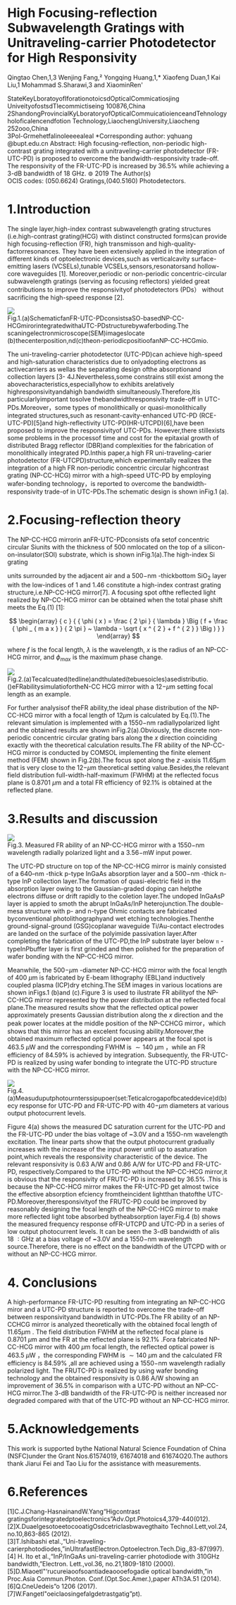 # High Focusing-reflection Subwavelength Gratings with Unitraveling-carrier Photodetector for High Responsivity

Qingtao Chen,1,3 Wenjing Fang,² Yongqing Huang,1,\* Xiaofeng Duan,1 Kai Liu,1 Mohammad S.Sharawi,3 and XiaominRen'

StateKeyLboratoyofIforationotoicsdOpticalCommicatiosjing UniveityofostsdTlecommictiseing 100876,China   
2ShandongProvincialKyLboratoryofOpticalCommuicatioienceandTehnologyholoficalencendfotion Technology,LiaochengUniversity,Liaocheng 252ooo,China   
3Pol-Grmehetfalinoleeeealeal \*Corresponding author: yqhuang @bupt.edu.cn Abstract: High focusing-reflection, non-periodic high-contrast grating integrated with a unitraveling-carrier photodetector (FR-UTC-PD) is proposed to overcome the bandwidth-responsivity trade-off. The responsivity of the FR-UTC-PD is increased by $3 6 . 5 \%$ while achieving a 3-dB bandwidth of 18 GHz. $\circledcirc$ 2019 The Author(s)   
OCIS codes: (050.6624) Gratings,(040.5160) Photodetectors.

# 1.Introduction

The single layer,high-index contrast subwavelength grating structures (i.e.high-contrast grating(HCG) with distinct constructed forms)can provide high focusing-reflection (FR), high transmisson and high-quality-factorresonances. They have been extensively applied in the integration of different kinds of optoelectronic devices,such as verticalcavity surface-emitting lasers (VCSELs),tunable VCSELs,sensors,resonatorsand hollow-core waveguides [1]. Moreover,periodic or non-periodic concentric-circular subwavelength gratings (serving as focusing reflectors) yielded great contributions to improve the responsivityof photodetectors (PDs） without sacrificing the high-speed response [2].

![](images/76632d340b33dd182c39a99b1323fd2b58ae6bf3e456b5e4d458b74d02dcf18b.jpg)  
Fig.1.(a)SchematicfanFR-UTC-PDconsistsaSO-basedNP-CC-HCGmirorintegratedwithaUTC-PDstructurebywaferboding.The scaningelectronmicroscope(SEM)imageslocate (b)thecenterposition,nd(c)theon-periodicpositioofanNP-CC-HCGmio.

The uni-traveling-carrier photodetector (UTC-PD)can achieve high-speed and high-saturation characteristics due to onlyadopting electrons as activecarriers as wellas the separating design ofthe absorptionand collection layers [3- 4J.Nevertheless,some constrains still exist among the abovecharacteristics,especiallyhow to exhibits arelatively highresponsivityandahigh bandwidth simultaneously.Therefore,itis particularlyimportant tosolve thebandwidthresponsivity trade-off in UTC-PDs.Moreover，some types of monolithically or quasi-monolithically integrated structures,such as resonant-cavity-enhanced UTC-PD (RCE-UTC-PD)[5]and high-reflectivity UTC-PD(HR-UTCPD)[6],have been proposed to improve the responsivityof UTC-PDs. However,there stillexists some problems in the processof time and cost for the epitaxial growth of distributed Bragg reflector (DBR)and complexities for the fabrication of monolithically integrated PD.Inthis paper,a high FR uni-traveling-carier photodetector (FR-UTCPD)structure,which experimentally realizes the integration of a high FR non-periodic concentric circular highcontrast grating (NP-CC-HCG) mirror with a high-speed UTC-PD by employing wafer-bonding technology，is reported to overcome the bandwidth-responsivity trade-of in UTC-PDs.The schematic design is shown inFig.1 (a).

# 2.Focusing-reflection theory

The NP-CC-HCG mirrorin anFR-UTC-PDconsists ofa setof concentric circular Siunits with the thickness of 500 nmlocated on the top of a silicon-on-insulator(SOl) substrate, which is shown inFig.1(a).The high-index Si grating

units surrounded by the adjacent air and a ${ 5 0 0 } \mathrm { - n m }$ -thickbottom $\mathrm { S i O } _ { 2 }$ layer with the low-indices of 1 and 1.46 constitute a high-index contrast grating structure,i.e.NP-CC-HCG mirror[7]. A focusing spot ofthe reflected light realized by NP-CC-HCG mirror can be obtained when the total phase shift meets the Eq.(1) [1]:

$$
\begin{array} { c } { { \phi ( x ) = \frac { 2 \pi } { \lambda } \Big ( f + \frac { \phi _ { m a x } } { 2 \pi } ~ \lambda - \sqrt { x ^ { 2 } + f ^ { 2 } } \Big ) } } \end{array}
$$

where $f$ is the focal length, $\lambda$ is the wavelength, $x$ is the radius of an NP-CC-HCG mirror, and $\phi _ { m a x }$ is the maximum phase change.

![](images/cfa9c3185ed31b83999f061170eb996e354d18b7375ade9a6a936f34c7c74343.jpg)  
Fig.2.(a)Tecalcuated(tedline)andthulated(tebuesoicles)asedistributio.()eFRabilitysimulatiofortheN-CC HCG mirror with a $1 2 \mathrm { - } \mu \mathrm { m }$ setting focal length as an example.

For further analysisof theFR ability,the ideal phase distribution of the NP-CC-HCG mirror with a focal length of $1 2 \mu \mathrm { m }$ is calculated by Eq.(1).The relevant simulation is implemented with a $1 5 5 0 \mathrm { - n m }$ radiallypolarized light and the obtained results are shown inFig.2(a).Obviously, the discrete non-periodic concentric circular grating bars along the $x$ direction coinciding exactly with the theoretical calculation results.The FR ability of the NP-CC-HCG mirror is conducted by COMSOL implementing the finite element method (FEM) shown in Fig.2(b).The focus spot along the $z$ -axisis $1 1 . 6 5 \mu \mathrm { m }$ that is very close to the $1 2 \mathrm { - } \mu \mathrm { m }$ theoretical setting value.Besides,the relevant field distribution full-width-half-maximum (FWHM) at the reflected focus plane is $0 . 8 7 0 1 ~ \mu \mathrm { m }$ and a total FR efficiency of $9 2 . 1 \%$ is obtained at the reflected plane.

# 3.Results and discussion

![](images/cc48c145479d11a2dfdbbac5b56febe155748e2a7c255eeaf4bdd376274df27a.jpg)  
Fig.3. Measured FR ability of an NP-CC-HCG mirror with a $1 5 5 0 \mathrm { - n m }$ wavelength radially polarized light and a $3 . 5 6 \mathrm { - m W }$ input power.

The UTC-PD structure on top of the NP-CC-HCG mirror is mainly consisted of a $6 4 0 – \mathrm { n m }$ -thick p-type InGaAs absorption layer and a ${ 5 0 0 } \mathrm { - n m }$ -thick n-type InP collection layer.The formation of quasi-electric field in the absorption layer owing to the Gaussian-graded doping can helpthe electrons diffuse or drift rapidly to the coletion layer.The undoped InGaAsP layer is appied to smoth the abrupt InGaAs/InP heterojunction.The double-mesa structure with p- and n-type Ohmic contacts are fabricated byconventional photolithographyand wet etching technologies.Thenthe ground-signal-ground (GSG)coplanar waveguide Ti/Au-contact electrodes are landed on the surface of the polyimide passivation layer.After completing the fabrication of the UTC-PD,the InP substrate layer below $\mathfrak { n }$ -typeInPbuffer layer is first grinded and then polished for the preparation of wafer bonding with the NP-CC-HCG mirror.

Meanwhile, the ${ 5 0 0 } \mathrm { - } \mu \mathrm { m }$ -diameter NP-CC-HCG mirror with the focal length of $4 0 0 ~ { \mu \mathrm { m } }$ is fabricated by E-beam lithography (EBL)and inductively coupled plasma (ICP)dry etching.The SEM images in various locations are shown inFigs.1 (b)and (c).Figure 3 is used to ilustrate FR abilityof the NP-CC-HCG mirror represented by the power distribution at the reflected focal plane.The measured results show that the reflected optical power approximately presents Gaussian distribution along the $x$ direction and the peak power locates at the middle position of the NP-CCHCG mirror，which shows that this mirror has an excelent focusing ability.Moreover,the obtained maximum reflected optical power appears at the focal spot is $4 6 3 . 5 ~ \mu \mathrm { W }$ and the corresponding FWHM is ${ \sim } 1 4 0 \ \mu \mathrm { m }$ ，while an FR efficiency of $8 4 . 5 9 \%$ is achieved by integration. Subsequently, the FR-UTC-PD is realized by using wafer bonding to integrate the UTC-PD structure with the NP-CC-HCG mirror.

![](images/4239bcbc297f877eb730ed857835b62af5ecc5cbcd8d82d41e57504bf34d44a2.jpg)  
Fig.4.(a)Measuduputphotournterssipupoer(set:Teticalcrogapofbcateddevice)d(b)ecy response for UTC-PD and FR-UTC-PD with $4 0 \mathrm { - } \mu \mathrm { m }$ diameters at various output photocurrent levels.

Figure 4(a) shows the measured DC saturation current for the UTC-PD and the FR-UTC-PD under the bias voltage of $\mathbf { - } 3 . 0 \mathrm { V }$ and a 155O-nm wavelength excitation. The linear parts show that the output photocurrent gradually increases with the increase of the input power until up to asaturation point,which reveals the responsivity characteristic of the device. The relevant responsivity is $0 . 6 3 ~ \mathrm { A } / \mathrm { W }$ and $0 . 8 6 ~ \mathrm { A } / \mathrm { W }$ for UTC-PD and FR-UTC-PD, respectively.Compared to the UTC-PD without the NP-CC-HCG mirror,it is obvious that the responsivity of FRUTC-PD is increased by $3 6 . 5 \%$ .This is because the NP-CC-HCG mirror makes the FR-UTC-PD get almost twice the effective absorption efciency fromtheincident lightthan thatofthe UTC-PD.Moreover,theresponsivityof the FRUTC-PD could be improved by reasonably designing the focal length of the NP-CC-HCG mirror to make more reflected light tobe absorbed bytheabsorption layer.Fig.4 (b) shows the measured frequency response ofFR-UTCPD and UTC-PD in a series of low output photocurrent levels. It can be seen the 3-dB bandwidth of alis $1 8 \ : \mathrm { G H z }$ at a bias voltage of $\mathbf { - } 3 . 0 \mathrm { V }$ and a $1 5 5 0 \mathrm { - n m }$ wavelength source.Therefore, there is no effect on the bandwidth of the UTCPD with or without an NP-CC-HCG mirror.

# 4. Conclusions

A high-performance FR-UTC-PD resulting from integrating an NP-CC-HCG miror and a UTC-PD structure is reported to overcome the trade-off between responsivityand bandwidth in UTC-PDs.The FR ability of an NP-CCHCG mirror is analyzed theoretically with the obtained focal length of $1 1 . 6 5 \mu \mathrm { m }$ . The field distribution FWHM at the reflected focal plane is $0 . 8 7 0 1 ~ \mu \mathrm { m }$ and the FR at the reflected plane is $9 2 . 1 \%$ .Fora fabricated NP-CC-HCG mirror with $4 0 0 ~ { \mu \mathrm { m } }$ focal length, the reflected optical power is $4 6 3 . 5 ~ \mu \mathrm { W }$ ，the corresponding FWHM is ${ \sim } 1 4 0 ~ \mu \mathrm { m }$ and the calculated FR efficiency is $8 4 . 5 9 \%$ ,all are achieved using a $1 5 5 0 \mathrm { - n m }$ wavelength radially polarized light. The FRUTC-PD is realized by using wafer bonding technology and the obtained responsivity is $0 . 8 6 ~ \mathrm { A } / \mathrm { W }$ showing an improvement of $3 6 . 5 \%$ in comparison with a UTC-PD without an NP-CC-HCG mirror.The 3-dB bandwidth of the FR-UTC-PD is neither increased nor degraded compared with that of the UTC-PD without an NP-CC-HCG mirror.

# 5.Acknowledgements

This work is supported bythe National Natural Science Foundation of China (NSFC)under the Grant Nos.61574019, 61674018 and 61674O20.The authors thank Jiarui Fei and Tao Liu for the assistance with measurements.

# 6.References

[1]C.J.Chang-HasnainandW.Yang“Higcontrast gratingsforintegratedptoelectronics”Adv.Opt.Photoics4,379-440(012). [2]X.DuaelgesotoeetocooatigOsdcetriclasbwavegthaito Technol.Lett,vol.24, no.10,863-865 (2012).   
[3]T.Ishibashi etal.,“Uni-traveling-carierphotodiodes,”inUltrafastElectron.Optoelectron.Tech.Dig.,83-87(997).   
[4] H. Ito et al.,“InP/InGaAs uni-traveling-carrier photodiode with $3 1 0 \mathrm { G H z }$ bandwidth,”Electron. Lett.,vol.36, no.21,1809-1810 (2000). [5]D.Miaoetl"‘rucureiaoofsoantiadeaoooefogadie optical bandwidth,”in Proc.Asia Commun.Photon. Conf.(Opt.Soc.Amer.),paper ATh3A.51 (2014).   
[6]Q.CneUedeis”o 1206 (2017).   
[7]W.Fangetl"oeiclaosingefalgdetrastgatig”pt).